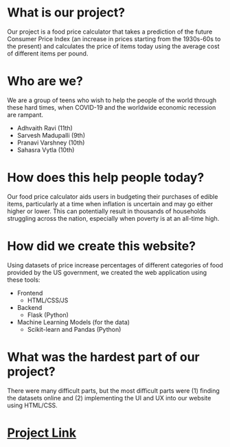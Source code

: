 # What is our project?
Our project is a food price calculator that takes a prediction of the future Consumer Price Index (an increase in prices starting from the 1930s-60s to the present) and calculates the price of items today using the average cost of different items per pound.

# Who are we?
We are a group of teens who wish to help the people of the world through these hard times, when COVID-19 and the worldwide economic recession are rampant.
- Adhvaith Ravi (11th)
- Sarvesh Madupalli (9th)
- Pranavi Varshney (10th)
- Sahasra Vytla (10th)

# How does this help people today?
Our food price calculator aids users in budgeting their purchases of edible items, particularly at a time when inflation is uncertain and may go either higher or lower. This can potentially result in thousands of households struggling across the nation, especially when poverty is at an all-time high.

# How did we create this website?
Using datasets of price increase percentages of different categories of food provided by the US government, we created the web application using these tools:
- Frontend
    - HTML/CSS/JS 
- Backend
    - Flask (Python)
- Machine Learning Models (for the data)
    - Scikit-learn and Pandas (Python)

# What was the hardest part of our project?
There were many difficult parts, but the most difficult parts were (1) finding the datasets online and (2) implementing the UI and UX into our website using HTML/CSS.

# [Project Link](https://just-right.space/)
